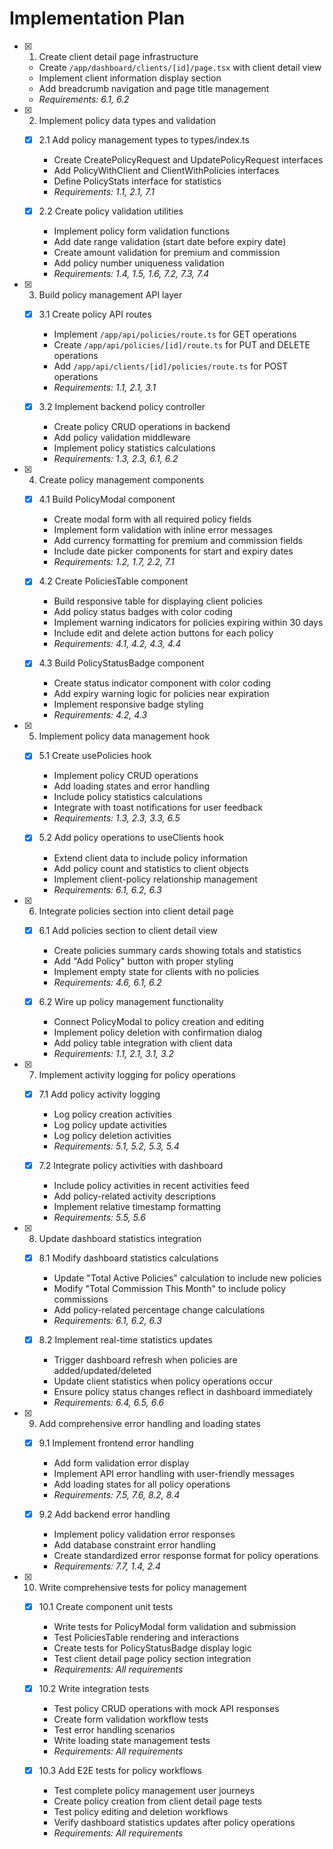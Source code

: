 # Implementation Plan

- [x] 1. Create client detail page infrastructure

  - Create `/app/dashboard/clients/[id]/page.tsx` with client detail view
  - Implement client information display section
  - Add breadcrumb navigation and page title management
  - _Requirements: 6.1, 6.2_

- [x] 2. Implement policy data types and validation

  - [x] 2.1 Add policy management types to types/index.ts

    - Create CreatePolicyRequest and UpdatePolicyRequest interfaces
    - Add PolicyWithClient and ClientWithPolicies interfaces
    - Define PolicyStats interface for statistics
    - _Requirements: 1.1, 2.1, 7.1_

  - [x] 2.2 Create policy validation utilities

    - Implement policy form validation functions
    - Add date range validation (start date before expiry date)
    - Create amount validation for premium and commission
    - Add policy number uniqueness validation
    - _Requirements: 1.4, 1.5, 1.6, 7.2, 7.3, 7.4_

- [x] 3. Build policy management API layer

  - [x] 3.1 Create policy API routes

    - Implement `/app/api/policies/route.ts` for GET operations
    - Create `/app/api/policies/[id]/route.ts` for PUT and DELETE operations
    - Add `/app/api/clients/[id]/policies/route.ts` for POST operations
    - _Requirements: 1.1, 2.1, 3.1_

  - [x] 3.2 Implement backend policy controller

    - Create policy CRUD operations in backend
    - Add policy validation middleware
    - Implement policy statistics calculations
    - _Requirements: 1.3, 2.3, 6.1, 6.2_

- [x] 4. Create policy management components

  - [x] 4.1 Build PolicyModal component

    - Create modal form with all required policy fields
    - Implement form validation with inline error messages
    - Add currency formatting for premium and commission fields
    - Include date picker components for start and expiry dates
    - _Requirements: 1.2, 1.7, 2.2, 7.1_

  - [x] 4.2 Create PoliciesTable component

    - Build responsive table for displaying client policies
    - Add policy status badges with color coding
    - Implement warning indicators for policies expiring within 30 days
    - Include edit and delete action buttons for each policy
    - _Requirements: 4.1, 4.2, 4.3, 4.4_

  - [x] 4.3 Build PolicyStatusBadge component

    - Create status indicator component with color coding
    - Add expiry warning logic for policies near expiration
    - Implement responsive badge styling
    - _Requirements: 4.2, 4.3_

- [x] 5. Implement policy data management hook

  - [x] 5.1 Create usePolicies hook

    - Implement policy CRUD operations
    - Add loading states and error handling
    - Include policy statistics calculations
    - Integrate with toast notifications for user feedback
    - _Requirements: 1.3, 2.3, 3.3, 6.5_

  - [x] 5.2 Add policy operations to useClients hook

    - Extend client data to include policy information
    - Add policy count and statistics to client objects
    - Implement client-policy relationship management
    - _Requirements: 6.1, 6.2, 6.3_

- [x] 6. Integrate policies section into client detail page

  - [x] 6.1 Add policies section to client detail view

    - Create policies summary cards showing totals and statistics
    - Add "Add Policy" button with proper styling
    - Implement empty state for clients with no policies
    - _Requirements: 4.6, 6.1, 6.2_

  - [x] 6.2 Wire up policy management functionality

    - Connect PolicyModal to policy creation and editing
    - Implement policy deletion with confirmation dialog
    - Add policy table integration with client data
    - _Requirements: 1.1, 2.1, 3.1, 3.2_

- [x] 7. Implement activity logging for policy operations

  - [x] 7.1 Add policy activity logging

    - Log policy creation activities
    - Log policy update activities
    - Log policy deletion activities
    - _Requirements: 5.1, 5.2, 5.3, 5.4_

  - [x] 7.2 Integrate policy activities with dashboard

    - Include policy activities in recent activities feed
    - Add policy-related activity descriptions
    - Implement relative timestamp formatting
    - _Requirements: 5.5, 5.6_

- [x] 8. Update dashboard statistics integration

  - [x] 8.1 Modify dashboard statistics calculations

    - Update "Total Active Policies" calculation to include new policies
    - Modify "Total Commission This Month" to include policy commissions
    - Add policy-related percentage change calculations
    - _Requirements: 6.1, 6.2, 6.3_

  - [x] 8.2 Implement real-time statistics updates

    - Trigger dashboard refresh when policies are added/updated/deleted
    - Update client statistics when policy operations occur
    - Ensure policy status changes reflect in dashboard immediately
    - _Requirements: 6.4, 6.5, 6.6_

- [x] 9. Add comprehensive error handling and loading states

  - [x] 9.1 Implement frontend error handling

    - Add form validation error display
    - Implement API error handling with user-friendly messages
    - Add loading states for all policy operations
    - _Requirements: 7.5, 7.6, 8.2, 8.4_

  - [x] 9.2 Add backend error handling

    - Implement policy validation error responses
    - Add database constraint error handling
    - Create standardized error response format for policy operations
    - _Requirements: 7.7, 1.4, 2.4_

- [x] 10. Write comprehensive tests for policy management


  - [x] 10.1 Create component unit tests

    - Write tests for PolicyModal form validation and submission
    - Test PoliciesTable rendering and interactions
    - Create tests for PolicyStatusBadge display logic
    - Test client detail page policy section integration
    - _Requirements: All requirements_

  - [x] 10.2 Write integration tests

    - Test policy CRUD operations with mock API responses
    - Create form validation workflow tests
    - Test error handling scenarios
    - Write loading state management tests
    - _Requirements: All requirements_

  - [x] 10.3 Add E2E tests for policy workflows

    - Test complete policy management user journeys
    - Create policy creation from client detail page tests
    - Test policy editing and deletion workflows
    - Verify dashboard statistics updates after policy operations
    - _Requirements: All requirements_

